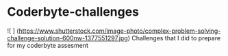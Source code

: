 # Coderbyte-challenges
![ ] (https://www.shutterstock.com/image-photo/complex-problem-solving-challenge-solution-600nw-1377551297.jpg)
Challenges that I did to prepare for my coderbyte assesment
